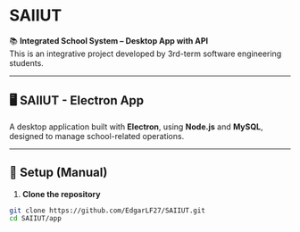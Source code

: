# SAIIUT

📚 **Integrated School System – Desktop App with API**  
This is an integrative project developed by 3rd-term software engineering students.

---

## 🖥️ SAIIUT - Electron App

A desktop application built with **Electron**, using **Node.js** and **MySQL**, designed to manage school-related operations.

---

## 🚀 Setup (Manual)  
1. **Clone the repository**

```bash
git clone https://github.com/EdgarLF27/SAIIUT.git
cd SAIIUT/app


